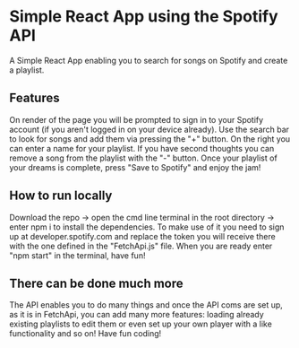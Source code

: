 # Simple React App using the Spotify API

A Simple React App enabling you to search for songs on Spotify and create a playlist.

## Features

On render of the page you will be prompted to sign in to your Spotify account (if you aren't logged in on your device already).
Use the search bar to look for songs and add them via pressing the "+" button. On the right you can enter a name for your playlist.
If you have second thoughts you can remove a song from the playlist with the "-" button.
Once your playlist of your dreams is complete, press "Save to Spotify" and enjoy the jam!

## How to run locally

Download the repo -> open the cmd line terminal in the root directory -> enter npm i to install the dependencies.
To make use of it you need to sign up at developer.spotify.com and replace the token you will receive there with
the one defined in the "FetchApi.js" file.
When you are ready enter "npm start" in the terminal, have fun!

## There can be done much more
The API enables you to do many things and once the API coms are set up, as it is in FetchApi, you can add many more features:
loading already existing playlists to edit them or even set up your own player with a like functionality and so on!
Have fun coding!

